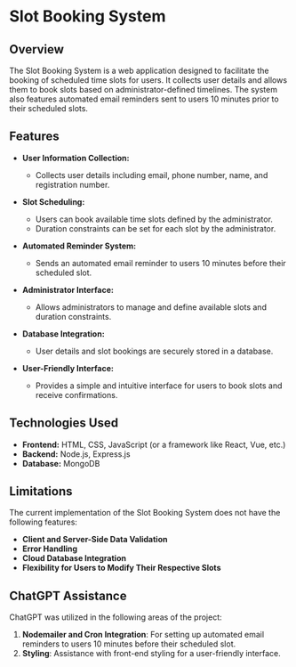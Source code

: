 # Slot Booking System

## Overview
The Slot Booking System is a web application designed to facilitate the booking of scheduled time slots for users. It collects user details and allows them to book slots based on administrator-defined timelines. The system also features automated email reminders sent to users 10 minutes prior to their scheduled slots.

## Features
- **User Information Collection:** 
  - Collects user details including email, phone number, name, and registration number.
  
- **Slot Scheduling:**
  - Users can book available time slots defined by the administrator.
  - Duration constraints can be set for each slot by the administrator.

- **Automated Reminder System:**
  - Sends an automated email reminder to users 10 minutes before their scheduled slot.

- **Administrator Interface:**
  - Allows administrators to manage and define available slots and duration constraints.

- **Database Integration:**
  - User details and slot bookings are securely stored in a database.

- **User-Friendly Interface:**
  - Provides a simple and intuitive interface for users to book slots and receive confirmations.

## Technologies Used
- **Frontend:** HTML, CSS, JavaScript (or a framework like React, Vue, etc.)
- **Backend:** Node.js, Express.js
- **Database:** MongoDB 

## Limitations
The current implementation of the Slot Booking System does not have the following features:
- **Client and Server-Side Data Validation**
- **Error Handling**
- **Cloud Database Integration**
- **Flexibility for Users to Modify Their Respective Slots**

## ChatGPT Assistance
ChatGPT was utilized in the following areas of the project:
1. **Nodemailer and Cron Integration**: For setting up automated email reminders to users 10 minutes before their scheduled slot.
2. **Styling**: Assistance with front-end styling for a user-friendly interface.
